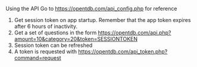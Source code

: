 Using the API
Go to https://opentdb.com/api_config.php for reference

1. Get session token on app startup. Remember that the app token expires after 6 hours of inactivity. 
2. Get a set of questions in the form https://opentdb.com/api.php?amount=10&category=20&token=SESSIONTOKEN
3. Session token can be refreshed
4. A token is requested with https://opentdb.com/api_token.php?command=request


